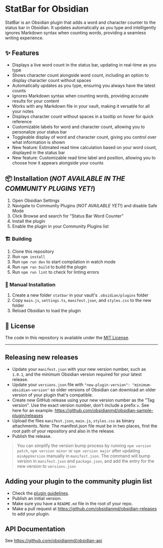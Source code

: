 # StatBar for Obsidian

StatBar is an Obsidian plugin that adds a word and character counter to the status bar in Obsidian. It updates automatically as you type and intelligently ignores Markdown syntax when counting words, providing a seamless writing experience.

## ✨ Features

-   Displays a live word count in the status bar, updating in real-time as you type
-   Shows character count alongside word count, including an option to display character count without spaces
-   Automatically updates as you type, ensuring you always have the latest counts
-   Ignores Markdown syntax when counting words, providing accurate results for your content
-   Works with any Markdown file in your vault, making it versatile for all your notes
-   Displays character count without spaces in a tooltip on hover for quick reference
-   Customizable labels for word and character count, allowing you to personalize your status bar
-   Toggleable display of word and character count, giving you control over what information is shown
-   New feature: Estimated read time calculation based on your word count, displayed in the status bar
-   New feature: Customizable read time label and position, allowing you to choose how it appears alongside your counts

## 📦 Installation (_NOT AVAILABLE IN THE COMMUNITY PLUGINS YET!_)

1. Open Obsidian Settings
2. Navigate to Community Plugins (_NOT AVAILABLE YET!_) and disable Safe Mode
3. Click Browse and search for "Status Bar Word Counter"
4. Install the plugin
5. Enable the plugin in your Community Plugins list

### 🏗️ Building

1. Clone this repository
2. Run `npm install`
3. Run `npm run dev` to start compilation in watch mode
4. Run `npm run build` to build the plugin
5. Run `npm run lint` to check for linting errors

### 📁 Manual Installation

1. Create a new folder `statbar` in your vault's `.obsidian/plugins` folder
2. Copy `main.js`, `settings.ts`, `manifest.json`, and `styles.css` to the new folder
3. Reload Obsidian to load the plugin

## 📜 License

The code in this repository is available under the [MIT License](LICENSE).

---

## Releasing new releases

-   Update your `manifest.json` with your new version number, such as `1.0.1`, and the minimum Obsidian version required for your latest release.
-   Update your `versions.json` file with `"new-plugin-version": "minimum-obsidian-version"` so older versions of Obsidian can download an older version of your plugin that's compatible.
-   Create new GitHub release using your new version number as the "Tag version". Use the exact version number, don't include a prefix `v`. See here for an example: https://github.com/obsidianmd/obsidian-sample-plugin/releases
-   Upload the files `manifest.json`, `main.js`, `styles.css` as binary attachments. Note: The manifest.json file must be in two places, first the root path of your repository and also in the release.
-   Publish the release.

> You can simplify the version bump process by running `npm version patch`, `npm version minor` or `npm version major` after updating `minAppVersion` manually in `manifest.json`.
> The command will bump version in `manifest.json` and `package.json`, and add the entry for the new version to `versions.json`

## Adding your plugin to the community plugin list

-   Check the [plugin guidelines](https://docs.obsidian.md/Plugins/Releasing/Plugin+guidelines).
-   Publish an initial version.
-   Make sure you have a `README.md` file in the root of your repo.
-   Make a pull request at https://github.com/obsidianmd/obsidian-releases to add your plugin.

## API Documentation

See https://github.com/obsidianmd/obsidian-api
